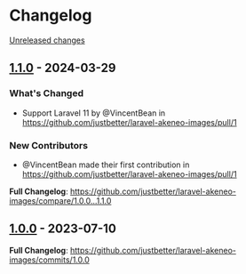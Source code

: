 # Changelog 

[Unreleased changes](https://github.com/justbetter/laravel-akeneo-images/compare/1.1.0...main)
## [1.1.0](https://github.com/justbetter/laravel-akeneo-images/releases/tag/1.1.0) - 2024-03-29

### What's Changed
* Support Laravel 11 by @VincentBean in https://github.com/justbetter/laravel-akeneo-images/pull/1

### New Contributors
* @VincentBean made their first contribution in https://github.com/justbetter/laravel-akeneo-images/pull/1

**Full Changelog**: https://github.com/justbetter/laravel-akeneo-images/compare/1.0.0...1.1.0

## [1.0.0](https://github.com/justbetter/laravel-akeneo-images/releases/tag/1.0.0) - 2023-07-10

**Full Changelog**: https://github.com/justbetter/laravel-akeneo-images/commits/1.0.0

